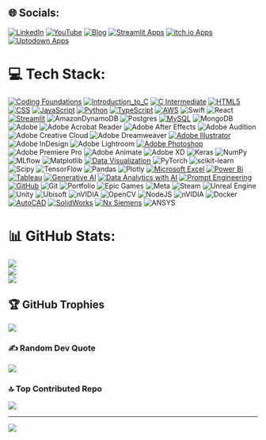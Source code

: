 
## 🌐 Socials:
[![LinkedIn](https://img.shields.io/badge/LinkedIn-%230077B5.svg?logo=linkedin&logoColor=white)](https://www.linkedin.com/in/samuelson-g-6052a1189/) [![YouTube](https://img.shields.io/badge/YouTube-%23FF0000.svg?logo=youtube&logoColor=white)](https://www.youtube.com/@SAMUELSONG-b4m) [![Blog](https://img.shields.io/badge/Blog-%23FF9900.svg?logo=blogspot&logoColor=white)](https://godwinthesaver.blogspot.com/) [![Streamlit Apps](https://img.shields.io/badge/Streamlit%20Apps-%23FE4B4B.svg?logo=streamlit&logoColor=white)](https://share.streamlit.io/user/samuelson777) [![itch.io Apps](https://img.shields.io/badge/itch.io%20Apps-%23EE4C2C.svg?style=plastic&logo=itch.io&logoColor=white)](https://samuelson-g.itch.io/) [![Uptodown Apps](https://img.shields.io/badge/Uptodown%20Apps-%234ea94b.svg?style=plastic&logo=uptodown&logoColor=white)](https://www.uptodown.dev/#/apps)
# 💻 Tech Stack:
[![Coding Foundations](https://img.shields.io/badge/Coding%20Foundations-%234ea94b.svg?style=plastic&logo=coding&logoColor=white)](https://www.sololearn.com/certificates/CC-CWWMUUGI) [![Introduction_to_C](https://img.shields.io/badge/Introduction%20to%20C-%23007ACC.svg?style=plastic&logo=C&logoColor=white)](https://www.sololearn.com/certificates/CC-EEBKCUBD) [![C Intermediate](https://img.shields.io/badge/C%20Intermediate-%23007ACC.svg?style=plastic&logo=C&logoColor=white)](https://www.sololearn.com/certificates/CC-JIDQUELZ) [![HTML5](https://img.shields.io/badge/HTML-%23E34F26.svg?style=plastic&logo=html5&logoColor=white)](https://drive.google.com/file/d/13RRAnfSNd7iZpvYl9bVfE5G8Gf8vE7TP/view?usp=share_link) [![CSS](https://img.shields.io/badge/CSS-31A8FF.svg?style=plastic&logo=CSS&logoColor=white)](https://drive.google.com/file/d/1FC9xhf-tN3KCA76FY7AY6jFjYo6b5Ynj/view?usp=share_link) [![JavaScript](https://img.shields.io/badge/Javascript-%23323330.svg?style=plastic&logo=javascript&logoColor=%23F7DF1E)](https://drive.google.com/file/d/1TV84ZRmyw2c9qgw1k6EOBUNrah_1VUxY/view?usp=share_link) [![Python](https://img.shields.io/badge/Python-3670A0?style=plastic&logo=python&logoColor=ffdd54)](https://drive.google.com/file/d/1PjEHQHqZLLMLAfkHqLuKdTQ4Vg6jL-PY/view?usp=share_link) [![TypeScript](https://img.shields.io/badge/Typescript-%23007ACC.svg?style=plastic&logo=typescript&logoColor=white)](https://drive.google.com/file/d/1W3x5dRjyvZRd5BdJeFmkTjsxGSzeQhMw/view?usp=share_link) [![AWS](https://img.shields.io/badge/AWS-%23FF9900.svg?style=plastic&logo=aws&logoColor=white)](https://www.guvi.in/share-certificate/g711G7Q52sP6b29562) ![Swift](https://img.shields.io/badge/Swift-%23E34F26.svg?style=plastic&logo=swift&logoColor=white) ![React](https://img.shields.io/badge/React-%2320232a.svg?style=plastic&logo=react&logoColor=%2361DAFB) [![Streamlit](https://img.shields.io/badge/Streamlit-%23FE4B4B.svg?style=plastic&logo=streamlit&logoColor=white)](https://share.streamlit.io/user/samuelson777) ![AmazonDynamoDB](https://img.shields.io/badge/Amazon%20DynamoDB-4053D6?style=plastic&logo=amazon%20dynamodb&logoColor=white) ![Postgres](https://img.shields.io/badge/Postgres-%23316192.svg?style=plastic&logo=postgresql&logoColor=white) [![MySQL](https://img.shields.io/badge/MySQL-4479A1.svg?style=plastic&logo=mysql&logoColor=white)](https://drive.google.com/file/d/1pzBe2Db9KuGrJ2L6MI6b85gn-g4hqHjK/view?usp=share_link) ![MongoDB](https://img.shields.io/badge/MongoDB-%234ea94b.svg?style=plastic&logo=mongodb&logoColor=white) ![Adobe](https://img.shields.io/badge/Adobe-%23FF0000.svg?style=plastic&logo=adobe&logoColor=white) ![Adobe Acrobat Reader](https://img.shields.io/badge/Adobe%20Acrobat%20Reader-EC1C24.svg?style=plastic&logo=adobe%20acrobat%20reader&logoColor=white) ![Adobe After Effects](https://img.shields.io/badge/Adobe%20After%20Effects-9999FF.svg?style=plastic&logo=adobe%20after%20effects&logoColor=white) ![Adobe Audition](https://img.shields.io/badge/Adobe%20Audition-9999FF.svg?style=plastic&logo=adobe%20audition&logoColor=white) ![Adobe Creative Cloud](https://img.shields.io/badge/Adobe%20Creative%20Cloud-DA1F26.svg?style=plastic&logo=adobe%20creative%20cloud&logoColor=white) ![Adobe Dreamweaver](https://img.shields.io/badge/Adobe%20Dreamweaver-FF61F6.svg?style=plastic&logo=adobe%20dreamweaver&logoColor=white) [![Adobe Illustrator](https://img.shields.io/badge/Adobe%20Illustrator-%23FF9A00.svg?style=plastic&logo=adobe%20illustrator&logoColor=white)](https://www.guvi.in/share-certificate/p4b8383DO0K42795k1) ![Adobe InDesign](https://img.shields.io/badge/Adobe%20InDesign-49021F?style=plastic&logo=adobe%20indesign&logoColor=FF3366) ![Adobe Lightroom](https://img.shields.io/badge/Adobe%20Lightroom-31A8FF.svg?style=plastic&logo=adobe%20lightroom&logoColor=white) [![Adobe Photoshop](https://img.shields.io/badge/Adobe%20Photoshop-%2331A8FF.svg?style=plastic&logo=adobe%20photoshop&logoColor=white)](https://www.guvi.in/share-certificate/F83333YZ195g285EP7) ![Adobe Premiere Pro](https://img.shields.io/badge/Adobe%20Premiere%20Pro-9999FF.svg?style=plastic&logo=adobe%20premiere%20pro&logoColor=white) ![Adobe Animate](https://img.shields.io/badge/Adobe%20Animate-9999FF.svg?style=plastic&logo=adobe%20animate&logoColor=white) ![Adobe XD](https://img.shields.io/badge/Adobe%20XD-470137?style=plastic&logo=adobe%20xd&logoColor=#FF61F6) ![Keras](https://img.shields.io/badge/Keras-%23D00000.svg?style=plastic&logo=keras&logoColor=white) ![NumPy](https://img.shields.io/badge/NumPy-%23013243.svg?style=plastic&logo=numpy&logoColor=white) ![MLflow](https://img.shields.io/badge/MLflow-%23d9ead3.svg?style=plastic&logo=mlflow&logoColor=blue) ![Matplotlib](https://img.shields.io/badge/Matplotlib-%23ffffff.svg?style=plastic&logo=matplotlib&logoColor=black) [![Data Visualization](https://img.shields.io/badge/Data%20Visualization-%23007ACC.svg?style=plastic&logo=data%20visualization&logoColor=white)](https://www.sololearn.com/certificates/CC-T8T8SQOJ) ![PyTorch](https://img.shields.io/badge/PyTorch-%23EE4C2C.svg?style=plastic&logo=pytorch&logoColor=white) ![scikit-learn](https://img.shields.io/badge/Scikit%20Learn-%23F7931E.svg?style=plastic&logo=scikit%20learn&logoColor=white) ![Scipy](https://img.shields.io/badge/SciPy-%230C55A5.svg?style=plastic&logo=scipy&logoColor=%white) ![TensorFlow](https://img.shields.io/badge/TensorFlow-%23FF6F00.svg?style=plastic&logo=tensorflow&logoColor=white) ![Pandas](https://img.shields.io/badge/Pandas-%23150458.svg?style=plastic&logo=pandas&logoColor=white) ![Plotly](https://img.shields.io/badge/Plotly-%233F4F75.svg?style=plastic&logo=plotly&logoColor=white) [![Microsoft Excel](https://img.shields.io/badge/Microsoft%20Excel-%234ea94b.svg?style=plastic&logo=microsoftexcel&logoColor=white)](https://www.guvi.in/share-certificate/R53z2r0U11hJ51M787) [![Power Bi](https://img.shields.io/badge/Microsoft%20Power%20Bi-%23FF9900.svg?style=plastic&logo=microsoftpowerbi&logoColor=white)](https://www.guvi.in/share-certificate/Cx87a061z6IA2n8g36) [![Tableau](https://img.shields.io/badge/Tableau-%234ea94b.svg?style=plastic&logo=tableau&logoColor=white)](https://www.guvi.in/share-certificate/H88x7I82N47W1u23o7) [![Generative AI](https://img.shields.io/badge/Genarative%20AI-%2331A8FF.svg?style=plastic&logo=generative%20ai&logoColor=white)](https://www.sololearn.com/certificates/CC-SEEG5UV2) [![Data Analytics with AI](https://img.shields.io/badge/Data%20Analytics%20with%20AI-%2331A8FF.svg?style=plastic&logo=data%20analytics&logoColor=white)](https://www.sololearn.com/certificates/CC-6DCOFLWL) [![Prompt Engineering](https://img.shields.io/badge/Prompt%20Engineering-%23F5F5F5.svg?style=plastic&logo=promptengineering&logoColor=black)](https://www.sololearn.com/certificates/CC-S8CDS6YE) [![GitHub](https://img.shields.io/badge/Github-%23121011.svg?style=plastic&logo=github&logoColor=white)](https://github.com/Samuelson777) ![Git](https://img.shields.io/badge/Git-%23F05033.svg?style=plastic&logo=git&logoColor=white) ![Portfolio](https://img.shields.io/badge/Portfolio-%23000000.svg?style=plastic&logo=firefox&logoColor=#FF7139) ![Epic Games](https://img.shields.io/badge/Epic%20Games-%23313131.svg?style=plastic&logo=epicgames&logoColor=white) ![Meta](https://img.shields.io/badge/Meta-%230467DF.svg?style=plastic&logo=meta&logoColor=white) ![Steam](https://img.shields.io/badge/Steam-%23000000.svg?style=plastic&logo=steam&logoColor=white) ![Unreal Engine](https://img.shields.io/badge/Unreal%20Engine-%23313131.svg?style=plastic&logo=unreal%20engine&logoColor=white) ![Unity](https://img.shields.io/badge/Unity-%23000000.svg?style=plastic&logo=unity&logoColor=white) ![Ubisoft](https://img.shields.io/badge/Ubisoft-%23F5F5F5.svg?style=plastic&logo=ubisoft&logoColor=black) ![nVIDIA](https://img.shields.io/badge/nVIDIA-%2376B900.svg?style=plastic&logo=nvidia&logoColor=white) ![OpenCV](https://img.shields.io/badge/OpenCV-%23white.svg?style=plastic&logo=opencv&logoColor=white) ![NodeJS](https://img.shields.io/badge/Node%20JS-6DA55F?style=plastic&logo=nodejs&logoColor=white) ![nVIDIA](https://img.shields.io/badge/Cuda-000000.svg?style=plastic&logo=nvidia&logoColor=green) ![Docker](https://img.shields.io/badge/Docker-%230db7ed.svg?style=plastic&logo=docker&logoColor=white) [![AutoCAD](https://img.shields.io/badge/AutoCAD-%23E34F26.svg?style=plastic&logo=autocad&logoColor=white)](https://www.guvi.in/share-certificate/2HMx3Y127379V9p382) [![SolidWorks](https://img.shields.io/badge/SolidWorks-%23E34F26.svg?style=plastic&logo=solidworks&logoColor=white)](https://www.guvi.in/share-certificate/602EsY80716235y2J0) [![Nx Siemens](https://img.shields.io/badge/Nx%20Siemens-%23D00000.svg?style=plastic&logo=nxsiemens&logoColor=white)](https://www.guvi.in/share-certificate/1G07nP3297R9sD2826) ![ANSYS](https://img.shields.io/badge/ANSYS-%23FF9900.svg?style=plastic&logo=ansys&logoColor=white)
# 📊 GitHub Stats:
![](https://github-readme-stats.vercel.app/api?username=Samuelson777&theme=dark&hide_border=false&include_all_commits=false&count_private=false)<br/>
![](https://github-readme-streak-stats.herokuapp.com/?user=Samuelson777&theme=dark&hide_border=false)<br/>
![](https://github-readme-stats.vercel.app/api/top-langs/?username=Samuelson777&theme=dark&hide_border=false&include_all_commits=false&count_private=false&layout=compact)

## 🏆 GitHub Trophies
![](https://github-profile-trophy.vercel.app/?username=Samuelson777&theme=radical&no-frame=false&no-bg=true&margin-w=4)

### ✍️ Random Dev Quote
![](https://quotes-github-readme.vercel.app/api?type=horizontal&theme=radical)

### 🔝 Top Contributed Repo
![](https://github-contributor-stats.vercel.app/api?username=Samuelson777&limit=5&theme=dark&combine_all_yearly_contributions=true)

---
[![](https://visitcount.itsvg.in/api?id=Samuelson777&icon=0&color=0)](https://visitcount.itsvg.in)
